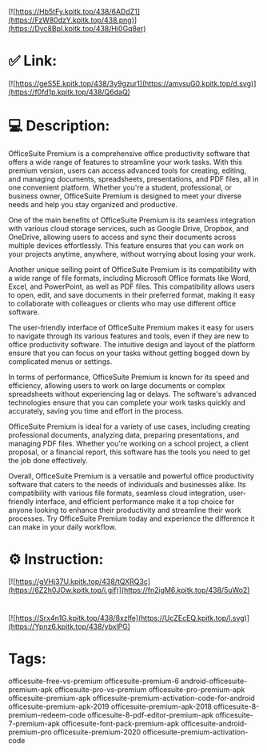 [![https://Hb5tFy.kpitk.top/438/6ADdZ1](https://FzW80dzY.kpitk.top/438.png)](https://Dyc8BpI.kpitk.top/438/Hi0Gq8er)
# ✅ Link:
[![https://geS5E.kpitk.top/438/3y9gzur1](https://amvsuG0.kpitk.top/d.svg)](https://f0fd1p.kpitk.top/438/Q6daQ)
# 💻 Description:
OfficeSuite Premium is a comprehensive office productivity software that offers a wide range of features to streamline your work tasks. With this premium version, users can access advanced tools for creating, editing, and managing documents, spreadsheets, presentations, and PDF files, all in one convenient platform. Whether you're a student, professional, or business owner, OfficeSuite Premium is designed to meet your diverse needs and help you stay organized and productive.

One of the main benefits of OfficeSuite Premium is its seamless integration with various cloud storage services, such as Google Drive, Dropbox, and OneDrive, allowing users to access and sync their documents across multiple devices effortlessly. This feature ensures that you can work on your projects anytime, anywhere, without worrying about losing your work.

Another unique selling point of OfficeSuite Premium is its compatibility with a wide range of file formats, including Microsoft Office formats like Word, Excel, and PowerPoint, as well as PDF files. This compatibility allows users to open, edit, and save documents in their preferred format, making it easy to collaborate with colleagues or clients who may use different office software.

The user-friendly interface of OfficeSuite Premium makes it easy for users to navigate through its various features and tools, even if they are new to office productivity software. The intuitive design and layout of the platform ensure that you can focus on your tasks without getting bogged down by complicated menus or settings.

In terms of performance, OfficeSuite Premium is known for its speed and efficiency, allowing users to work on large documents or complex spreadsheets without experiencing lag or delays. The software's advanced technologies ensure that you can complete your work tasks quickly and accurately, saving you time and effort in the process.

OfficeSuite Premium is ideal for a variety of use cases, including creating professional documents, analyzing data, preparing presentations, and managing PDF files. Whether you're working on a school project, a client proposal, or a financial report, this software has the tools you need to get the job done effectively.

Overall, OfficeSuite Premium is a versatile and powerful office productivity software that caters to the needs of individuals and businesses alike. Its compatibility with various file formats, seamless cloud integration, user-friendly interface, and efficient performance make it a top choice for anyone looking to enhance their productivity and streamline their work processes. Try OfficeSuite Premium today and experience the difference it can make in your daily workflow.

# ⚙️ Instruction:
[![https://gVHj37U.kpitk.top/438/tQXRQ3c](https://6Z2h0JOw.kpitk.top/i.gif)](https://fn2igM6.kpitk.top/438/5uWo2)
#
[![https://Srx4n1G.kpitk.top/438/8xzlfe](https://UcZEcEQ.kpitk.top/l.svg)](https://Ypnz6.kpitk.top/438/ybxlPG)
# Tags:
officesuite-free-vs-premium officesuite-premium-6 android-officesuite-premium-apk officesuite-pro-vs-premium officesuite-pro-premium-apk officesuite-premium-apk officesuite-premium-activation-code-for-android officesuite-premium-apk-2019 officesuite-premium-apk-2018 officesuite-8-premium-redeem-code officesuite-8-pdf-editor-premium-apk officesuite-7-premium-apk officesuite-font-pack-premium-apk officesuite-android-premium-pro officesuite-premium-2020 officesuite-premium-activation-code





